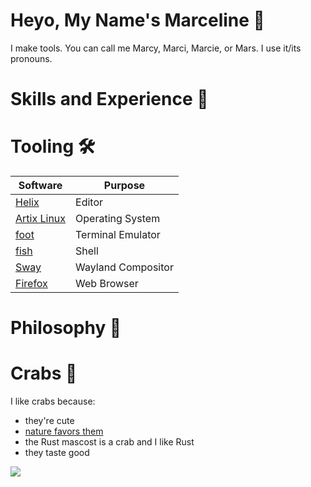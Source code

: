 # Heyo, My Name's Marceline 👾

I make tools.
You can call me Marcy, Marci, Marcie, or Mars.
I use it/its pronouns.

# Skills and Experience 🌌

# Tooling 🛠️

| Software | Purpose |
| --- | --- |
| [Helix](https://helix-editor.com) | Editor |
| [Artix Linux](https://artixlinux.org) | Operating System |
| [foot](https://codeberg.org/dnkl/foot)| Terminal Emulator |
| [fish](https://fishshell.com) | Shell |
| [Sway](https://swaywm.org) | Wayland Compositor |
| [Firefox](https://firefox.com) | Web Browser |

# Philosophy 📖

# Crabs 🦀

I like crabs because:
- they're cute
- [nature favors them](https://www.youtube.com/watch?v=wvfR3XLXPvw)
- the Rust mascost is a crab and I like Rust
- they taste good

<!--
**marceline-cramer/marceline-cramer** is a ✨ _special_ ✨ repository because its `README.md` (this file) appears on your GitHub profile.

Here are some ideas to get you started:

- 🔭 I’m currently working on ...
- 🌱 I’m currently learning ...
- 👯 I’m looking to collaborate on ...
- 🤔 I’m looking for help with ...
- 💬 Ask me about ...
- 📫 How to reach me: ...
- 😄 Pronouns: ...
- ⚡ Fun fact: ...
-->

![](https://github-readme-stats.vercel.app/api?username=marceline-cramer&theme=rose_pine)
